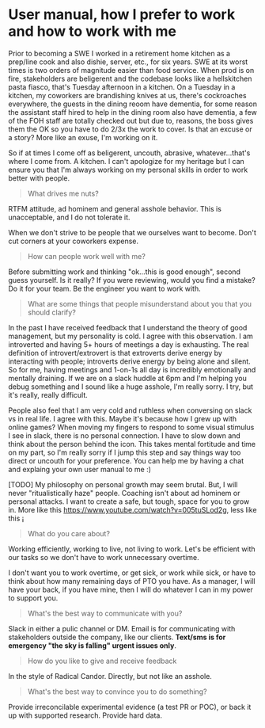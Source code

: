 # User manual, how I prefer to work and how to work with me

Prior to becoming a SWE I worked in a retirement home kitchen as a prep/line cook and also dishie, server, etc., for six years. SWE at its worst times is two orders of magnitude easier than food service. When prod is on fire, stakeholders are beligerent and the codebase looks like a hellskitchen pasta fiasco, that's Tuesday afternoon in a kitchen. On a Tuesday in a kitchen, my coworkers are brandishing knives at us, there's cockroaches everywhere, the guests in the dining reoom have dementia, for some reason the assistant staff hired to help in the dining room also have dementia, a few of the FOH staff are totally checked out but due to, reasons, the boss gives them the OK so you have to do 2/3x the work to cover. Is that an excuse or a story? More like an exuse, I'm working on it.

So if at times I come off as beligerent, uncouth, abrasive, whatever...that's where I come from. A kitchen. I can't apologize for my heritage but I can ensure you that I'm always working on my personal skills in order to work better with people.

> What drives me nuts?

RTFM attitude, ad hominem and general asshole behavior. This is unacceptable, and I do not tolerate it.

When we don't strive to be people that we ourselves want to become. Don't cut corners at your coworkers expense. 

> How can people work well with me?

Before submitting work and thinking "ok...this is good enough", second guess yourself. Is it really? If you were reviewing, would you find a mistake? Do it for your team. Be the engineer you want to work with.

> What are some things that people misunderstand about you that you should clarify?

In the past I have received feedback that I understand the theory of good management, but my personality is cold. I agree with this observation. I am introverted and having 5+ hours of meetings a day is exhausting. The real definition of introvert/extrovert is that extroverts derive energy by interacting with people; introverts derive energy by being alone and silent. So for me, having meetings and 1-on-1s all day is incredibly emotionally and mentally draining. If we are on a slack huddle at 6pm and I'm helping you debug something and I sound like a huge asshole, I'm really sorry. I try, but it's really, really difficult.

People also feel that I am very cold and ruthless when conversing on slack vs in real life. I agree with this. Maybe it's because how I grew up with online games? When moving my fingers to respond to some visual stimulus I see in slack, there is no personal connection. I have to slow down and think about the person behind the icon. This takes mental fortitude and time on my part, so I'm really sorry if I jump this step and say things way too direct or uncouth for your preference. You can help me by having a chat and explaing your own user manual to me :) 

[TODO]
My philosophy on personal growth may seem brutal. But, I will never "ritualistically haze" people. Coaching isn't about ad hominem or personal attacks. I want to create a safe, but tough, space for you to grow in. More like this https://www.youtube.com/watch?v=005tuSLod2g, less like this ¡

> What do you care about?

Working efficiently, working to live, not living to work. Let's be efficient with our tasks so we don't have to work unnecessary overtime. 

I don't want you to work overtime, or get sick, or work while sick, or have to think about how many remaining days of PTO you have. As a manager, I will have your back, if you have mine, then I will do whatever I can in my power to support you.

> What's the best way to communicate with you?

Slack in either a pulic channel or DM. Email is for communicating with stakeholders outside the company, like our clients. **Text/sms is for emergency "the sky is falling" urgent issues only**.

> How do you like to give and receive feedback

In the style of Radical Candor. Directly, but not like an asshole.

> What's the best way to convince you to do something?

Provide irreconcilable experimental evidence (a test PR or POC), or back it up with supported research. Provide hard data.
